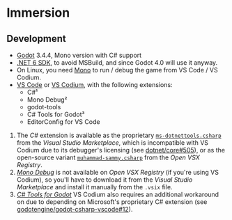 # Immersion

## Development

- [Godot] 3.4.4, Mono version with C# support
- [.NET 6 SDK], to avoid MSBuild, and since Godot 4.0 will use it anyway.
- On Linux, you need [Mono] to run / debug the game from VS Code / VS Codium.
- [VS Code] or [VS Codium], with the following extensions:
  - C#¹
  - Mono Debug²
  - godot-tools
  - C# Tools for Godot³
  - EditorConfig for VS Code

1) The *C#* extension is available as the proprietary [`ms-dotnettools.csharp`] from the *Visual Studio Marketplace*, which is incompatible with VS Codium due to its debugger's licensing (see [dotnet/core#505](https://github.com/dotnet/core/issues/505)), or as the open-source variant [`muhammad-sammy.csharp`] from the *Open VSX Registry*.
2) *[Mono Debug]* is not available on *Open VSX Registry* (if you're using VS Codium), so you'll have to download it from the *Visual Studio Marketplace* and install it manually from the `.vsix` file.
3) *[C# Tools for Godot]* VS Codium also requires an additional workaround on due to depending on Microsoft's proprietary C# extension (see [godotengine/godot-csharp-vscode#12](https://github.com/godotengine/godot-csharp-vscode/issues/12)).

[Godot]: https://godotengine.org/download
[.NET 6 SDK]: https://dotnet.microsoft.com/en-us/download
[Mono]: https://www.mono-project.com/download/stable/
[VS Code]: https://code.visualstudio.com/Download
[VS Codium]: https://vscodium.com/#install

[`ms-dotnettools.csharp`]: https://marketplace.visualstudio.com/items?itemName=ms-dotnettools.csharp
[`muhammad-sammy.csharp`]: https://open-vsx.org/extension/muhammad-sammy/csharp
[Mono Debug]: https://marketplace.visualstudio.com/items?itemName=ms-vscode.mono-debug
[C# Tools for Godot]: https://marketplace.visualstudio.com/items?itemName=neikeq.godot-csharp-vscode
